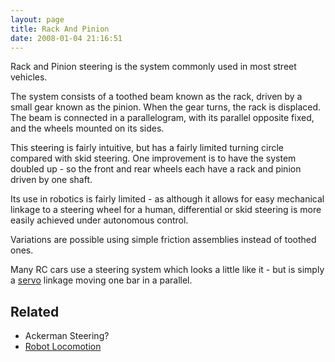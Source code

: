```yaml
---
layout: page
title: Rack And Pinion
date: 2008-01-04 21:16:51
---
```

<p>Rack and Pinion steering is the system commonly used in most street vehicles.
</p>
<p>The system consists of a toothed beam known as the rack, driven by a small gear known as the pinion. When the gear turns, the rack is displaced. The beam is connected in a parallelogram, with its parallel opposite fixed, and the wheels mounted on its sides.
</p>
<p>This steering is fairly intuitive, but has a fairly limited turning circle compared with skid steering. One improvement is to have the system doubled up - so the front and rear wheels each have a rack and pinion driven by one shaft.
</p>
<p>Its use in robotics is fairly limited - as although it allows for easy mechanical linkage to a steering wheel for a human, differential or skid steering is more easily achieved under autonomous control.
</p>
<p>Variations are possible using simple friction assemblies instead of toothed ones.
</p>
<p>Many RC cars use a steering system which looks a little like it - but is simply a <a class="wiki" href="/wiki/servo_motor.html" title="A motor with built in positioning control - easily interfaced with digital systems">servo</a> linkage moving one bar in a parallel.
</p>
<h2  id="Related">Related</h2>
<ul><li> Ackerman Steering<a class="wiki wikinew for-review" title="Create page: Ackerman Steering">?</a>
</li><li> <a class="wiki" href="/wiki/robot_locomotion.html" title="Robot Locomotion">Robot Locomotion</a>
</li></ul><p>
</p>
